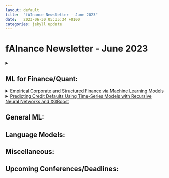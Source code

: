 ```yaml
---
layout: default
title:  "fAInance Newsletter - June 2023"
date:   2023-06-30 05:35:34 +0100 
categories: jekyll update
---
```


# fAInance Newsletter - June 2023

<details><summary><a href=""></a></summary></details>

## ML for Finance/Quant:
<details><summary><a href="https://papers.ssrn.com/sol3/papers.cfm?abstract_id=4464555">Empirical Corporate and Structured Finance via Machine Learning Models
</a></summary></details>
<details><summary><a href="https://developer.nvidia.com/blog/predicting-credit-defaults-using-time-series-models-with-recursive-neural-networks-and-xgboost/">Predicting Credit Defaults Using Time-Series Models with Recursive Neural Networks and XGBoost</a></summary></details>

    
## General ML:
 

## Language Models:
 
    
## Miscellaneous:

    
## Upcoming Conferences/Deadlines:
   
